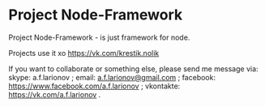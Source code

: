 # Project Node-Framework

Project Node-Framework - is just framework for node.

Projects use it xo https://vk.com/krestik.nolik

If you want to collaborate or something else, please send me message via:
skype: a.f.larionov ;
email: a.f.larionov@gmail.com ;
facebook: https://www.facebook.com/a.f.larionov ;
vkontakte: https://vk.com/a.f.larionov .


